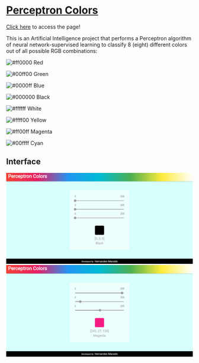 # [Perceptron Colors](https://hernandesmacedo.github.io/perceptron-colors/)

[Click here](https://hernandesmacedo.github.io/perceptron-colors/) to access the page!

This is an Artificial Intelligence project that performs a Perceptron algorithm of neural network-supervised learning to classify 8 (eight) different colors out of all possible RGB combinations:

![#ff0000](https://via.placeholder.com/15/ff0000/000000?text=+) Red

![#00ff00](https://via.placeholder.com/15/00ff00/000000?text=+) Green

![#0000ff](https://via.placeholder.com/15/0000ff/000000?text=+) Blue

![#000000](https://via.placeholder.com/15/000000/000000?text=+) Black

![#ffffff](https://via.placeholder.com/15/ffffff/000000?text=+) White

![#ffff00](https://via.placeholder.com/15/ffff00/000000?text=+) Yellow

![#ff00ff](https://via.placeholder.com/15/ff00ff/000000?text=+) Magenta

![#00ffff](https://via.placeholder.com/15/00ffff/000000?text=+) Cyan

## Interface

![github](images/home_black_selected.png)
![github](images/home_magenta_selected.png)

